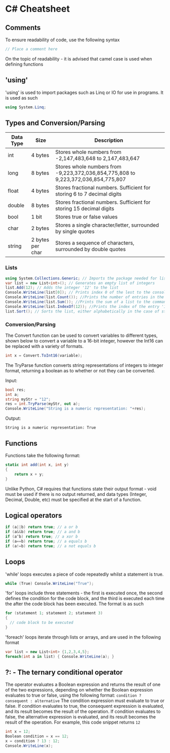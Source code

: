 # C# Cheatsheet

## Comments
To ensure readability of code, use the following syntax
```c#
// Place a comment here
```
On the topic of readability - it is advised that camel case is used when defining functions

## 'using'
'using' is used to import packages such as Linq or IO for use in programs. It is used as such
```c#
using System.Linq;
```

## Types and Conversion/Parsing
**Data Type** | **Size** | **Description** 
--- | --- | ---
int | 4 bytes | Stores whole numbers from -2,147,483,648 to 2,147,483,647
long | 8 bytes | Stores whole numbers from -9,223,372,036,854,775,808 to 9,223,372,036,854,775,807
float | 4 bytes | Stores fractional numbers. Sufficient for storing 6 to 7 decimal digits
double | 8 bytes | Stores fractional numbers. Sufficient for storing 15 decimal digits
bool | 1 bit | Stores true or false values
char | 2 bytes | Stores a single character/letter, surrounded by single quotes
string | 2 bytes per char | Stores a sequence of characters, surrounded by double quotes

### Lists
```c#
using System.Collections.Generic; // Imports the package needed for lists to function
var list = new List<int>(); // Generates an empty list of integers
list.Add(12); // Adds the integer '12' to the list
Console.WriteLine(list[0]); // Prints index 0 of the lest to the console - in this case this returns 12, to the command line
Console.WriteLine(list.Count()); //Prints the number of entries in the list, to the command line
Console.WriteLine(list.Sum()); //Prints the sum of a list to the command line
Console.WriteLine(list.IndexOf(12)); //Prints the index of the entry '12' to the command line. -1 is returned if no entry is found.
list.Sort(); // Sorts the list, either alphabetically in the case of strings, or in order of magnitude from smallest to greatest, in the case of numerical values.

```

### Conversion/Parsing
The Convert function can be used to convert variables to different types, shown below to convert a variable to a 16-bit integer, however the Int16 can be replaced with a variety of formats.
```c#
int x = Convert.ToInt16(variable);
```
The TryParse function converts string representations of integers to integer format, returning a boolean as to whether or not they can be converted.

Input:
```c#
bool res;
int a;
string myStr = "12";
res = int.TryParse(myStr, out a);
Console.WriteLine("String is a numeric representation: "+res);
```
Output:
```
String is a numeric representation: True
```

## Functions

Functions take the following format:
```c#
static int add(int x, int y)
{
    return x + y;
}
```
Unlike Python, C# requires that functions state their output format - void must be used if there is no output returned, and data types (Integer, Decimal, Double, etc) must be specified at the start of a function.

## Logical operators
```c#
if (a||b) return true; // a or b
if (a&&b) return true; // a and b
if (a^b) return true; // a xor b
if (a==b) return true; // a equals b
if (a!=b) return true; // a not equals b
```
## Loops 

'while' loops executes a piece of code repeatedly whilst a statement is true.
```c#
while (True) Console.WriteLine("True");
```
'for' loops include three statements - the first is executed once, the second defines the condition for the code block, and the third is executed each time the after the code block has been executed. The format is as such
```c#
for (statement 1; statement 2; statement 3) 
{
  // code block to be executed
}
```
'foreach' loops iterate through lists or arrays, and are used in the following format
```c#
var list = new List<int> {1,2,3,4,5};
foreach(int a in list) { Console.WriteLine(a); }
```

## ?: - The ternary conditional operator
The operator evaluates a Boolean expression and returns the result of one of the two expressions, depending on whether the Boolean expression evaluates to true or false, using the following format: `condition ? consequent : alternative`
The condition expression must evaluate to true or false. If condition evaluates to true, the consequent expression is evaluated, and its result becomes the result of the operation. If condition evaluates to false, the alternative expression is evaluated, and its result becomes the result of the operation. 
For example, this code snippet returns `12`
```c#
int x = 12;
Boolean condition = x == 12;
x = condition ? 13 : 12;
Console.WriteLine(x);
```


